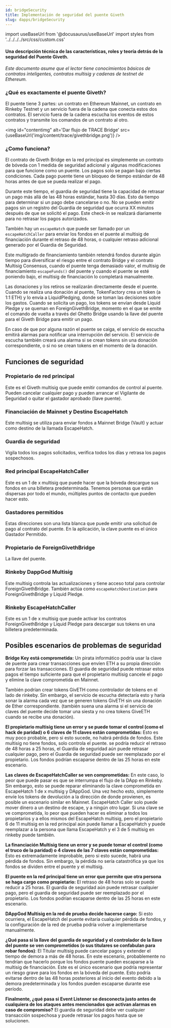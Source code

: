```yaml
---
id: bridgeSecurity
title: Implementación de seguridad del puente Giveth
slug: dapps/bridgeSecurity
---
```

import useBaseUrl from '@docusaurus/useBaseUrl'
import styles from '../../../../src/css/custom.css'

#### Una descripción técnica de las características, roles y teoría detrás de la seguridad del Puente Giveth.
*Este documento asume que el lector tiene conocimientos básicos de contratos inteligentes, contratos multisig y cadenas de testnet de Ethereum.*

### ¿Qué es exactamente el puente Giveth?
El puente tiene 3 partes: un contrato en Ethereum Mainnet, un contrato en Rinkeby Testnet y un servicio fuera de la cadena que conecta estos dos contratos. El servicio fuera de la cadena escucha los eventos de estos contratos y transmite los comandos de un contrato al otro.


<img id="contentimg" alt='Dar flujo de TRACE Bridge' src={useBaseUrl('img/content/trace/givethbridge.png')} />


### ¿Como funciona?
El contrato de Giveth Bridge en la red principal es simplemente un contrato de bóveda con 1 medida de seguridad adicional y algunas modificaciones para que funcione como un puente. Los pagos solo se pagan bajo ciertas condiciones. Cada pago puente tiene un bloqueo de tiempo estándar de 48 horas antes de que se pueda realizar el pago.

Durante este tiempo, el guardia de seguridad tiene la capacidad de retrasar un pago más allá de las 48 horas estándar, hasta 30 días. Esto da tiempo para determinar si un pago debe cancelarse o no. No se pueden emitir pagos sin un registro del Guardia de seguridad que ocurra XX minutos después de que se solicitó el pago. Este check-in se realizará diariamente para no retrasar los pagos autorizados.

También hay un `escapeHatch` que puede ser llamado por un `escapeHatchCaller` para enviar los fondos en el puente al multisig de financiación durante el retraso de 48 horas, o cualquier retraso adicional generado por el Guardia de Seguridad.

Este multigrado de financiamiento también retendrá fondos durante algún tiempo para diversificar el riesgo entre el contrato Bridge y el contrato Multisig Consensus, cuando el puente tenga demasiado valor, el multisig de financiamiento `escapeFunds()` del puente y cuando el puente se esté poniendo bajo, el multisig de financiación lo completará manualmente.

Las donaciones y los retiros se realizarán directamente desde el puente. Cuando se realiza una donación al puente, TokenFactory crea un token (a 1:1 ETH) y lo envía a LiquidPledging, donde se toman las decisiones sobre los gastos. Cuando se solicita un pago, los tokens se envían desde Liquid Pledge y se queman en ForeignGivethBridge, momento en el que se emite el comando de vuelta a través del Ghetto Bridge usando la llave del puente para el Giveth Bridge para emitir un pago.

En caso de que por alguna razón el puente se caiga, el servicio de escucha emitirá alarmas para notificar una interrupción del servicio. El servicio de escucha también creará una alarma si se crean tokens sin una donación correspondiente, o si no se crean tokens en el momento de la donación.

## Funciones de seguridad

### Propietario de red principal
Este es el Giveth multisig que puede emitir comandos de control al puente. Pueden cancelar cualquier pago y pueden arrancar el Vigilante de Seguridad o quitar el gastador aprobado (llave puente).
### Financiación de Mainnet y Destino EscapeHatch
Este multisig se utiliza para enviar fondos a Mainnet Bridge (Vault) y actuar como destino de la llamada EscapeHatch.
### Guardia de seguridad
Vigila todos los pagos solicitados, verifica todos los días y retrasa los pagos sospechosos.
### Red principal EscapeHatchCaller
Este es un 1 de x multisig que puede hacer que la bóveda descargue sus fondos en una billetera predeterminada. Tenemos personas que están dispersas por todo el mundo, múltiples puntos de contacto que pueden hacer esto.
### Gastadores permitidos
Estas direcciones son una lista blanca que puede emitir una solicitud de pago al contrato del puente. En la aplicación, la clave puente es el único Gastador Permitido.
### Propietario de ForeignGivethBridge
La llave del puente.
### Rinkeby DappGod Multisig
Este multisig controla las actualizaciones y tiene acceso total para controlar ForeignGivethBridge. También actúa como `escapeHatchDestination` para ForeignGivethBridge y Liquid Pledge.
### Rinkeby EscapeHatchCaller
Este es un 1 de x multisig que puede activar los contratos ForeignGivethBridge y Liquid Pledge para descargar sus tokens en una billetera predeterminada.

## Posibles escenarios de problemas de seguridad

**Bridge Key está comprometida:**
Un pirata informático podría usar la clave de puente para crear transacciones que envíen ETH a su propia dirección para forzar las transacciones. El guardia de seguridad puede retrasar estos pagos el tiempo suficiente para que el propietario multisig cancele el pago y elimine la clave comprometida en Mainnet.

También podrían crear tokens GivETH como controlador de tokens en el lado de rinkeby. Sin embargo, el servicio de escucha detectaría esto y haría sonar la alarma cada vez que se generen tokens GivETH sin una donación de Ether correspondiente. (también suena una alarma si el servicio de claves del puente decide tomar una siesta y no crea tokens GiveETH cuando se recibe una donación).

**El propietario multisig tiene un error y se puede tomar el control (como el hack de paridad) o 6 claves de 11 claves están comprometidas:**
Esto es muy poco probable, pero si esto sucede, no habrá pérdida de fondos. Este multisig no tiene fondos, solo controla el puente. se podría reducir el retraso de 48 horas a 25 horas, el Guardia de seguridad aún puede retrasar cualquier pago, pero el Guardia de seguridad puede ser reemplazado por el propietario. Los fondos podrían escaparse dentro de las 25 horas en este escenario.

**Las claves de EscapeHatchCaller se ven comprometidas:**
En este caso, lo peor que puede pasar es que se interrumpa el flujo de la DApp en Rinkeby. Sin embargo, esto se puede reparar eliminando la clave comprometida en EscapeHatch 1 de x multisig y DAppGod. Una vez hecho esto, simplemente envíe los tokens de devolución a la dirección de donde provienen, es posible un escenario similar en Mainnet. EscapeHatch Caller solo puede mover dinero a un destino de escape, y a ningún otro lugar. Si una clave se ve comprometida, lo peor que pueden hacer es eliminar a todos los propietarios y a ellos mismos del EscapeHatch multisig, pero el propietario 6 de 11 multisig en la red principal aún puede llamar a EscapeHatch y puede reemplazar a la persona que llama EscapeHatch y el 3 de 5 multisig en rinkeby puede también.

**La financiación Multisig tiene un error y se puede tomar el control (como el truco de la paridad) o 4 claves de las 7 claves están comprometidas:**
Esto es extremadamente improbable, pero si esto sucede, habrá una pérdida de fondos. Sin embargo, la pérdida no sería catastrófica ya que los fondos se dividen entre el puente y el multisig.

**El puente en la red principal tiene un error que permite que otra persona se haga cargo como propietario:**
El retraso de 48 horas solo se puede reducir a 25 horas. El guardia de seguridad aún puede retrasar cualquier pago, pero el guardia de seguridad puede ser reemplazado por el propietario. Los fondos podrían escaparse dentro de las 25 horas en este escenario.

**DAppGod Multisig en la red de prueba decide hacerse cargo:**
Si esto ocurriera, el EscapeHatch del puente evitaría cualquier pérdida de fondos, y la configuración de la red de prueba podría volver a implementarse manualmente.

**¿Qué pasa si la llave del guardia de seguridad y el controlador de la llave del puente se ven comprometidos (o sus titulares se confabulan para robar fondos)**:
El Titular multisig puede cancelar pagos y extender el tiempo de demora a más de 48 horas. En este escenario, probablemente no tendrían que hacerlo porque los fondos puente pueden escaparse a la multisig de financiación. Este es el único escenario que podría representar un riesgo grave para los fondos en la bóveda del puente. Esto podría evitarse dentro de las 48 horas posteriores al inicio del evento debido a la demora predeterminada y los fondos pueden escaparse durante ese período.

**Finalmente, ¿qué pasa si Event Listener se desconecta justo antes de cualquiera de los ataques antes mencionados que activan alarmas en caso de compromiso?**
El guardia de seguridad debe ver cualquier transacción sospechosa y puede retrasar los pagos hasta que se solucionen.